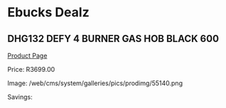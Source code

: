 
# Ebucks Dealz
## DHG132 DEFY 4 BURNER GAS HOB BLACK 600
[Product Page](https://www.ebucks.com/web/shop/productSelected.do?prodId=1232584801&catId=704989856)

Price: R3699.00

Image: /web/cms/system/galleries/pics/prodimg/55140.png

Savings: 


	